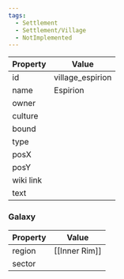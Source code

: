 ```yaml
---
tags:
  - Settlement
  - Settlement/Village
  - NotImplemented
---
```


| Property  | Value            |
| --------- | ---------------- |
| id        | village_espirion |
| name      | Espirion         |
| owner     |                  |
| culture   |                  |
| bound     |                  |
| type      |                  |
| posX      |                  |
| posY      |                  |
| wiki link |                  |
| text      |                  |

### Galaxy
| Property | Value         |
| -------- | ------------- |
| region   | [[Inner Rim]] |
| sector   |               |
